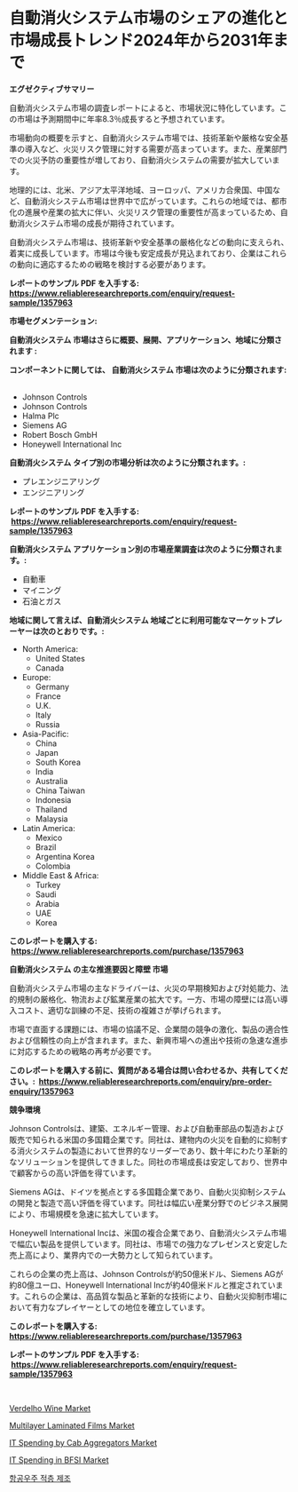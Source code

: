 <p><h1>自動消火システム市場のシェアの進化と市場成長トレンド2024年から2031年まで</h1></p><p><strong>エグゼクティブサマリー</strong></p>
<p><p>自動消火システム市場の調査レポートによると、市場状況に特化しています。この市場は予測期間中に年率8.3％成長すると予想されています。</p><p>市場動向の概要を示すと、自動消火システム市場では、技術革新や厳格な安全基準の導入など、火災リスク管理に対する需要が高まっています。また、産業部門での火災予防の重要性が増しており、自動消火システムの需要が拡大しています。</p><p>地理的には、北米、アジア太平洋地域、ヨーロッパ、アメリカ合衆国、中国など、自動消火システム市場は世界中で広がっています。これらの地域では、都市化の進展や産業の拡大に伴い、火災リスク管理の重要性が高まっているため、自動消火システム市場の成長が期待されています。</p><p>自動消火システム市場は、技術革新や安全基準の厳格化などの動向に支えられ、着実に成長しています。市場は今後も安定成長が見込まれており、企業はこれらの動向に適応するための戦略を検討する必要があります。</p></p>
<p><strong>レポートのサンプル PDF を入手する: <a href="https://www.reliableresearchreports.com/enquiry/request-sample/1357963">https://www.reliableresearchreports.com/enquiry/request-sample/1357963</a></strong></p>
<p><strong>市場セグメンテーション:</strong></p>
<p><strong> 自動消火システム 市場はさらに概要、展開、アプリケーション、地域に分類されます :</strong></p>
<p><strong>コンポーネントに関しては、 自動消火システム 市場は次のように分類されます: &nbsp;</strong></p>
<p><ul><li>Johnson Controls</li><li>Johnson Controls</li><li>Halma Plc</li><li>Siemens AG</li><li>Robert Bosch GmbH</li><li>Honeywell International Inc</li></ul></p>
<p><strong> 自動消火システム タイプ別の市場分析は次のように分類されます。:</strong></p>
<p><ul><li>プレエンジニアリング</li><li>エンジニアリング</li></ul></p>
<p><strong>レポートのサンプル PDF を入手する: &nbsp;<a href="https://www.reliableresearchreports.com/enquiry/request-sample/1357963">https://www.reliableresearchreports.com/enquiry/request-sample/1357963</a></strong></p>
<p><strong> 自動消火システム アプリケーション別の市場産業調査は次のように分類されます。:</strong></p>
<p><ul><li>自動車</li><li>マイニング</li><li>石油とガス</li></ul></p>
<p><strong>地域に関して言えば、自動消火システム 地域ごとに利用可能なマーケットプレーヤーは次のとおりです。:</strong></p>
<p><ul>
    <li>
        North America:
        <ul>
            <li>United States</li>
            <li>Canada</li>
        </ul>
    </li>
    <li>
        Europe:
        <ul>
            <li>Germany</li>
            <li>France</li>
            <li>U.K.</li>
            <li>Italy</li>
            <li>Russia</li>
        </ul>
    </li>
    <li>
        Asia-Pacific:
        <ul>
            <li>China</li>
            <li>Japan</li>
            <li>South Korea</li>
            <li>India</li>
            <li>Australia</li>
            <li>China Taiwan</li>
            <li>Indonesia</li>
            <li>Thailand</li>
            <li>Malaysia</li>
        </ul>
    </li>
    <li>
        Latin America:
        <ul>
            <li>Mexico</li>
            <li>Brazil</li>
            <li>Argentina Korea</li>
            <li>Colombia</li>
        </ul>
    </li>
    <li>
        Middle East & Africa:
        <ul>
            <li>Turkey</li>
            <li>Saudi</li>
            <li>Arabia</li>
            <li>UAE</li>
            <li>Korea</li>
        </ul>
    </li>
    </ul></p>
<p><strong>このレポートを購入する: &nbsp;<a href="https://www.reliableresearchreports.com/purchase/1357963">https://www.reliableresearchreports.com/purchase/1357963</a></strong></p>
<p><strong>自動消火システム の主な推進要因と障壁 市場</strong></p>
<p><p>自動消火システム市場の主なドライバーは、火災の早期検知および対処能力、法的規制の厳格化、物流および鉱業産業の拡大です。一方、市場の障壁には高い導入コスト、適切な訓練の不足、技術の複雑さが挙げられます。</p><p>市場で直面する課題には、市場の協議不足、企業間の競争の激化、製品の適合性および信頼性の向上が含まれます。また、新興市場への進出や技術の急速な進歩に対応するための戦略の再考が必要です。</p></p>
<p><strong>このレポートを購入する前に、質問がある場合は問い合わせるか、共有してください。:&nbsp; <a href="https://www.reliableresearchreports.com/enquiry/pre-order-enquiry/1357963">https://www.reliableresearchreports.com/enquiry/pre-order-enquiry/1357963</a></strong></p>
<p><strong>競争環境</strong></p>
<p><p>Johnson Controlsは、建築、エネルギー管理、および自動車部品の製造および販売で知られる米国の多国籍企業です。同社は、建物内の火災を自動的に抑制する消火システムの製造において世界的なリーダーであり、数十年にわたり革新的なソリューションを提供してきました。同社の市場成長は安定しており、世界中で顧客からの高い評価を得ています。</p><p>Siemens AGは、ドイツを拠点とする多国籍企業であり、自動火災抑制システムの開発と製造で高い評価を得ています。同社は幅広い産業分野でのビジネス展開により、市場規模を急速に拡大しています。</p><p>Honeywell International Incは、米国の複合企業であり、自動消火システム市場で幅広い製品を提供しています。同社は、市場での強力なプレゼンスと安定した売上高により、業界内での一大勢力として知られています。</p><p>これらの企業の売上高は、Johnson Controlsが約50億米ドル、Siemens AGが約80億ユーロ、Honeywell International Incが約40億米ドルと推定されています。これらの企業は、高品質な製品と革新的な技術により、自動火災抑制市場において有力なプレイヤーとしての地位を確立しています。</p></p>
<p><strong>このレポートを購入する: &nbsp; <a href="https://www.reliableresearchreports.com/purchase/1357963">https://www.reliableresearchreports.com/purchase/1357963</a></strong></p>
<p><strong>レポートのサンプル PDF を入手する: &nbsp;<a href="https://www.reliableresearchreports.com/enquiry/request-sample/1357963">https://www.reliableresearchreports.com/enquiry/request-sample/1357963</a></strong><strong></strong></p>
<p>&nbsp;</p>
<p><p><a href="https://view.publitas.com/reportprime-1/verdelho-wine-market-size-and-examines-its-market-scope-with-a-primary-focus-on-growth-opportunities-and-forecasted-trends-spanning-from-2024-to-2031/">Verdelho Wine Market</a></p><p><a href="https://github.com/vimar16th/Market-Research-Report-List-3/blob/main/multilayer-laminated-films-market.md">Multilayer Laminated Films Market</a></p><p><a href="https://shimmer-gardenia-37a.notion.site/IT-Spending-by-Cab-Aggregators-Market-Size-Global-Industry-Overview-Market-Segmentation-and-Foreca-ac4e88ee21d14b318803b9b87229a567">IT Spending by Cab Aggregators Market</a></p><p><a href="https://issuu.com/reportprime-2/docs/it-spending-in-bfsi-market-size-2030.pptx">IT Spending in BFSI Market</a></p><p><a href="https://medium.com/@stanleylyittle554467/%ED%95%AD%EA%B3%B5%EC%9A%B0%EC%A3%BC-%EB%B6%80%EA%B0%80-%EC%A0%9C%EC%A1%B0-%EC%8B%9C%EC%9E%A5-%EA%B2%BD%EC%9F%81-%EB%B6%84%EC%84%9D-%EC%8B%9C%EC%9E%A5-%EB%8F%99%ED%96%A5-%EB%B0%8F-2031%EB%85%84%EA%B9%8C%EC%A7%80%EC%9D%98-%EC%98%88%EC%B8%A1-9387e27acdae">항공우주 적층 제조</a></p></p>